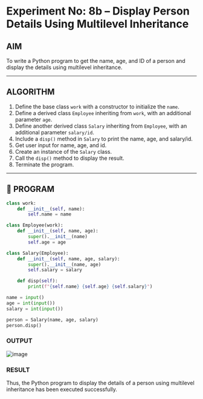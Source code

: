 # Experiment No: 8b – Display Person Details Using Multilevel Inheritance

## AIM  
To write a Python program to get the name, age, and ID of a person and display the details using multilevel inheritance.

---

## ALGORITHM  
1. Define the base class `work` with a constructor to initialize the `name`.
2. Define a derived class `Employee` inheriting from `work`, with an additional parameter `age`.
3. Define another derived class `Salary` inheriting from `Employee`, with an additional parameter `salary/id`.
4. Include a `disp()` method in `Salary` to print the name, age, and salary/id.
5. Get user input for name, age, and id.
6. Create an instance of the `Salary` class.
7. Call the `disp()` method to display the result.
8. Terminate the program.

---

## 🧾 PROGRAM

```python
class work:
    def __init__(self, name):
        self.name = name

class Employee(work):
    def __init__(self, name, age):
        super().__init__(name)
        self.age = age

class Salary(Employee):
    def __init__(self, name, age, salary):
        super().__init__(name, age)
        self.salary = salary

    def disp(self):
        print(f"{self.name} {self.age} {self.salary}")

name = input()
age = int(input())
salary = int(input())

person = Salary(name, age, salary)
person.disp()

```

### OUTPUT
![image](https://github.com/user-attachments/assets/eb76b846-239d-4f45-82b7-f9faf3656eff)

### RESULT
Thus, the Python program to display the details of a person using multilevel inheritance has been executed successfully.
